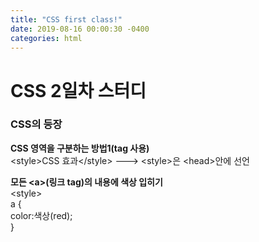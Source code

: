 ```yaml
---
title: "CSS first class!"
date: 2019-08-16 00:00:30 -0400
categories: html
---
```

<h1>CSS 2일차 스터디</h1>
<h3>CSS의 등장</h3>
<p><strong>CSS 영역을 구분하는 방법1(tag 사용)</strong><br>
&#60style&#62CSS 효과&#60/style&#62 ---> &#60style&#62은 &#60head&#62안에 선언</p>
<p><strong>모든 &#60a&#62(링크 tag)의 내용에 색상 입히기 </strong><br>
&#60style&#62<br>
a {<br>
color:색상(red);<br>
}</p>
